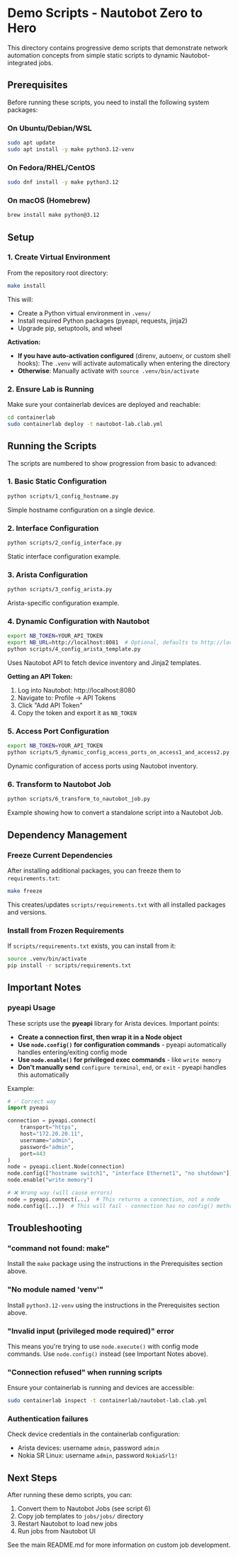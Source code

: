 # Demo Scripts - Nautobot Zero to Hero

This directory contains progressive demo scripts that demonstrate network automation concepts from simple static scripts to dynamic Nautobot-integrated jobs.

## Prerequisites

Before running these scripts, you need to install the following system packages:

### On Ubuntu/Debian/WSL
```bash
sudo apt update
sudo apt install -y make python3.12-venv
```

### On Fedora/RHEL/CentOS
```bash
sudo dnf install -y make python3.12
```

### On macOS (Homebrew)
```bash
brew install make python@3.12
```

## Setup

### 1. Create Virtual Environment

From the repository root directory:

```bash
make install
```

This will:
- Create a Python virtual environment in `.venv/`
- Install required Python packages (pyeapi, requests, jinja2)
- Upgrade pip, setuptools, and wheel

**Activation:**
- **If you have auto-activation configured** (direnv, autoenv, or custom shell hooks): The `.venv` will activate automatically when entering the directory
- **Otherwise**: Manually activate with `source .venv/bin/activate`

### 2. Ensure Lab is Running

Make sure your containerlab devices are deployed and reachable:

```bash
cd containerlab
sudo containerlab deploy -t nautobot-lab.clab.yml
```

## Running the Scripts

The scripts are numbered to show progression from basic to advanced:

### 1. Basic Static Configuration
```bash
python scripts/1_config_hostname.py
```
Simple hostname configuration on a single device.

### 2. Interface Configuration
```bash
python scripts/2_config_interface.py
```
Static interface configuration example.

### 3. Arista Configuration
```bash
python scripts/3_config_arista.py
```
Arista-specific configuration example.

### 4. Dynamic Configuration with Nautobot
```bash
export NB_TOKEN=YOUR_API_TOKEN
export NB_URL=http://localhost:8081  # Optional, defaults to http://localhost:8081
python scripts/4_config_arista_template.py
```
Uses Nautobot API to fetch device inventory and Jinja2 templates.

**Getting an API Token:**
1. Log into Nautobot: http://localhost:8080
2. Navigate to: Profile → API Tokens
3. Click "Add API Token"
4. Copy the token and export it as `NB_TOKEN`

### 5. Access Port Configuration
```bash
export NB_TOKEN=YOUR_API_TOKEN
python scripts/5_dynamic_config_access_ports_on_access1_and_access2.py
```
Dynamic configuration of access ports using Nautobot inventory.

### 6. Transform to Nautobot Job
```bash
python scripts/6_transform_to_nautobot_job.py
```
Example showing how to convert a standalone script into a Nautobot Job.

## Dependency Management

### Freeze Current Dependencies
After installing additional packages, you can freeze them to `requirements.txt`:

```bash
make freeze
```

This creates/updates `scripts/requirements.txt` with all installed packages and versions.

### Install from Frozen Requirements
If `scripts/requirements.txt` exists, you can install from it:

```bash
source .venv/bin/activate
pip install -r scripts/requirements.txt
```

## Important Notes

### pyeapi Usage
These scripts use the **pyeapi** library for Arista devices. Important points:

- **Create a connection first, then wrap it in a Node object**
- **Use `node.config()` for configuration commands** - pyeapi automatically handles entering/exiting config mode
- **Use `node.enable()` for privileged exec commands** - like `write memory`
- **Don't manually send** `configure terminal`, `end`, or `exit` - pyeapi handles this automatically

Example:
```python
# ✅ Correct way
import pyeapi

connection = pyeapi.connect(
    transport="https",
    host="172.20.20.11",
    username="admin",
    password="admin",
    port=443
)
node = pyeapi.client.Node(connection)
node.config(["hostname switch1", "interface Ethernet1", "no shutdown"])
node.enable("write memory")

# ❌ Wrong way (will cause errors)
node = pyeapi.connect(...)  # This returns a connection, not a node
node.config([...])  # This will fail - connection has no config() method
```

## Troubleshooting

### "command not found: make"
Install the `make` package using the instructions in the Prerequisites section above.

### "No module named 'venv'"
Install `python3.12-venv` using the instructions in the Prerequisites section above.

### "Invalid input (privileged mode required)" error
This means you're trying to use `node.execute()` with config mode commands. Use `node.config()` instead (see Important Notes above).

### "Connection refused" when running scripts
Ensure your containerlab is running and devices are accessible:
```bash
sudo containerlab inspect -t containerlab/nautobot-lab.clab.yml
```

### Authentication failures
Check device credentials in the containerlab configuration:
- Arista devices: username `admin`, password `admin`
- Nokia SR Linux: username `admin`, password `NokiaSrl1!`

## Next Steps

After running these demo scripts, you can:
1. Convert them to Nautobot Jobs (see script 6)
2. Copy job templates to `jobs/jobs/` directory
3. Restart Nautobot to load new jobs
4. Run jobs from Nautobot UI

See the main README.md for more information on custom job development.

